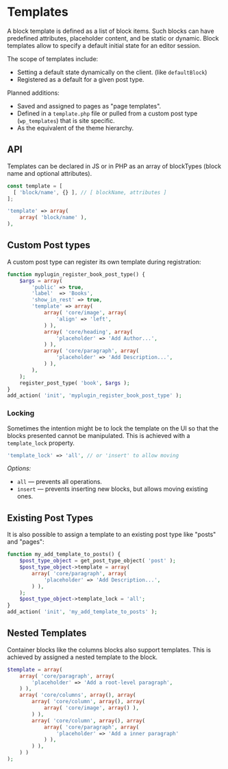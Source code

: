 # Templates

A block template is defined as a list of block items. Such blocks can have predefined attributes, placeholder content, and be static or dynamic. Block templates allow to specify a default initial state for an editor session.

The scope of templates include:

- Setting a default state dynamically on the client. (like `defaultBlock`)
- Registered as a default for a given post type.

Planned additions:

- Saved and assigned to pages as "page templates".
- Defined in a `template.php` file or pulled from a custom post type (`wp_templates`) that is site specific.
- As the equivalent of the theme hierarchy.

## API

Templates can be declared in JS or in PHP as an array of blockTypes (block name and optional attributes).

```js
const template = [
  [ 'block/name', {} ], // [ blockName, attributes ]
];
```

```php
'template' => array(
	array( 'block/name' ),
),
```

## Custom Post types

A custom post type can register its own template during registration:

```php
function myplugin_register_book_post_type() {
	$args = array(
		'public' => true,
		'label'  => 'Books',
		'show_in_rest' => true,
		'template' => array(
			array( 'core/image', array(
				'align' => 'left',
			) ),
			array( 'core/heading', array(
				'placeholder' => 'Add Author...',
			) ),
			array( 'core/paragraph', array(
				'placeholder' => 'Add Description...',
			) ),
		),
	);
	register_post_type( 'book', $args );
}
add_action( 'init', 'myplugin_register_book_post_type' );
```

### Locking

Sometimes the intention might be to lock the template on the UI so that the blocks presented cannot be manipulated. This is achieved with a `template_lock` property.

```php
'template_lock' => 'all', // or 'insert' to allow moving
```

*Options:*

- `all` — prevents all operations.
- `insert` — prevents inserting new blocks, but allows moving existing ones.

## Existing Post Types

It is also possible to assign a template to an existing post type like "posts" and "pages":

```php
function my_add_template_to_posts() {
	$post_type_object = get_post_type_object( 'post' );
	$post_type_object->template = array(
		array( 'core/paragraph', array(
			'placeholder' => 'Add Description...',
		) ),
	);
	$post_type_object->template_lock = 'all';
}
add_action( 'init', 'my_add_template_to_posts' );
```

## Nested Templates

Container blocks like the columns blocks also support templates. This is achieved by assigned a nested template to the block.

```php
$template = array(
	array( 'core/paragraph', array(
		'placeholder' => 'Add a root-level paragraph',
	) ),
	array( 'core/columns', array(), array(
		array( 'core/column', array(), array(
			array( 'core/image', array() ),
		) ),
		array( 'core/column', array(), array(
			array( 'core/paragraph', array(
				'placeholder' => 'Add a inner paragraph'
			) ),
		) ),
	) )
);
```
